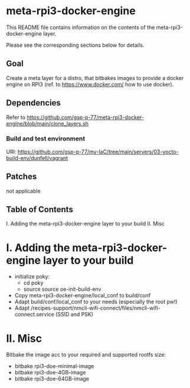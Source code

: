 # meta-rpi3-docker-engine

This README file contains information on the contents of the meta-rpi3-docker-engine layer.

Please see the corresponding sections below for details.

## Goal

Create a meta layer for a distro, that bitbakes images to provide a docker engine on RPI3 (ref. to https://www.docker.com/ how to use docker).

## Dependencies

Refer to https://github.com/gsp-p-77/meta-rpi3-docker-engine/blob/main/clone_layers.sh

### Build and test environment

URI: https://github.com/gsp-p-77/my-IaC/tree/main/servers/03-yocto-build-env/dunfell/vagrant


## Patches

not applicable


## Table of Contents

  I. Adding the meta-rpi3-docker-engine layer to your build
  II. Misc


I. Adding the meta-rpi3-docker-engine layer to your build
=================================================

- initialize poky:
  - cd poky
  - source source oe-init-build-env
- Copy meta-rpi3-docker-engine/local_conf to build/conf
- Adapt build/conf/local_conf to your needs (especially the root pw!)
- Adapt /recipes-support/nmcli-wifi-connect/files/nmcli-wifi-connect.service (SSID and PSK)
  
II. Misc
========

Bitbake the image acc to your required and supported rootfs size:

- bitbake rpi3-doe-minimal-image 
- bitbake rpi3-doe-4GB-image 
- bitbake rpi3-doe-64GB-image 

